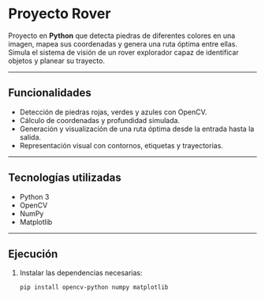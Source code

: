 # Proyecto Rover

Proyecto en **Python** que detecta piedras de diferentes colores en una imagen, mapea sus coordenadas y genera una ruta óptima entre ellas.  
Simula el sistema de visión de un rover explorador capaz de identificar objetos y planear su trayecto.

---

## Funcionalidades

- Detección de piedras rojas, verdes y azules con OpenCV.  
- Cálculo de coordenadas y profundidad simulada.  
- Generación y visualización de una ruta óptima desde la entrada hasta la salida.  
- Representación visual con contornos, etiquetas y trayectorias.

---

## Tecnologías utilizadas

- Python 3  
- OpenCV  
- NumPy  
- Matplotlib  

---

## Ejecución

1. Instalar las dependencias necesarias:
   ```bash
   pip install opencv-python numpy matplotlib
